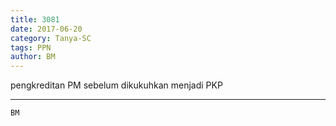 ```yaml
---
title: 3081
date: 2017-06-20
category: Tanya-SC
tags: PPN
author: BM
---
```


pengkreditan PM sebelum dikukuhkan menjadi PKP

---



`BM`

